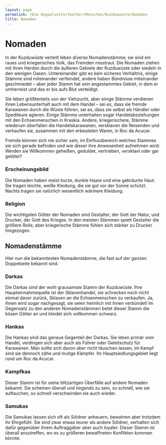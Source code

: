 ```yaml
---
layout: page
permalink: /Die Doppelseite/Voelker/Menschen/Kuzduwueste/Nomaden
title: Nomaden
---
```


# Nomaden

In der Kuzduwüste verteilt leben diverse Nomadenstämme; sie sind ein raues und kriegerisches Volk, das Fremden misstraut. Die Nomaden ziehen mit ihren Herden durch die äußeren Gebiete der Kuzduwüste oder siedeln in den wenigen Oasen. Untereinander gibt es kein sicheres Verhältnis, einige Stämme sind miteinander verfeindet, andere haben Bündnisse miteinander geschmiedet &ndash; aber jeder Stamm hat sein angestammtes Gebiet, in dem er umherreist und das er bis aufs Blut verteidigt.

Sie leben größtenteils von der Viehzucht, aber einige Stämme verdienen ihren Lebensunterhalt auch mit dem Handel &ndash; sei es, dass sie fremde Karawanen durch die Wüste führen, sei es, dass sie selbst als Händler oder Spediteure agieren. Einige Stämme unterhalten sogar Handelsbeziehungen mit den Echsenmenschen in Kraskia. Andere, kriegerischere, Stämme wiederum überfallen die Handelskarawanen, versklaven die Reisenden und verkaufen sie, zusammen mit den erbeuteten Waren, in Roc da Acucar.

Fremde können sich nie sicher sein, im Einflussbereich welches Stammes sie sich gerade befinden und wie dieser ihre Anwesenheit aufnehmen wird: Werden sie Willkommen geheißen, geduldet, vertrieben, versklavt oder gar getötet?

### Erscheinungsbild

Die Nomaden haben meist kurze, dunkle Haare und eine gebräunte Haut. Sie tragen leichte, weiße Kleidung, die sie gut vor der Sonne schützt. Nachts tragen sie natürlich wesentlich wärmere Kleidung.

### Religion

Die wichtigsten Götter der Nomaden sind Gestalter, der Gott der Natur, und Drucker, der Gott des Krieges. In den meisten Stämmen spielt Gestalter die größere Rolle, aber kriegerische Stämme fühlen sich stärker zu Drucker hingezogen.

## Nomadenstämme

Hier nun die bekanntesten Nomadenstämme, die fast auf der ganzen Doppelseite bekannt sind.

### Darkas

Die Darkas sind der wohl grausamste Stamm der Kuzduwüste. Ihre Haupteinnahmequelle ist der Sklavenhandel, sie schrecken noch nicht einmal davor zurück, Sklaven an die Echsenmenschen zu verkaufen. Ja, ihnen wird sogar nachgesagt, sie seien heimlich mit ihnen verbündet! Im Gegensatz zu den anderen Nomadenstämmen betet dieser Stamm die bösen Götter an und kleidet sich vollkommen schwarz.

### Hankas

Die Hankas sind das genaue Gegenteil der Darkas. Sie leben primär vom Handel, verdingen sich aber auch als Führer oder Geleitschutz für Karawanen. Man sollte sich davon aber nicht täuschen lassen, im Kampf sind sie dennoch zähe und mutige Kämpfer. Ihr Hauptsiedlungsgebiet liegt rund um Roc da Acucar.

### Kampfkas

Dieser Stamm ist für seine blitzartigen Überfälle auf andere Nomaden bekannt. Sie scheinen überall und nirgends zu sein, so schnell, wie sie auftauchen, so schnell verschwinden sie auch wieder.

### Samukas

Die Samukas lassen sich oft als Söldner anheuern, bewahren aber trotzdem ihr Ehrgefühl. Sie sind zwar etwas teurer als andere Söldner, verhalten sich dafür gegenüber ihrem Auftraggeber aber auch loyaler. Dieser Stamm ist überall anzutreffen, wo es zu größeren bewaffneten Konflikten kommen könnte.

